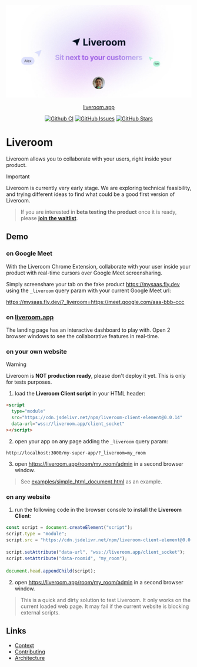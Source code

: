 <p align="center">
  <a href="https://liveroom.app">
    <img src="priv/static/images/liveroom_og_image.jpg" width="1200" alt="Liveroom logo" />
  </a>
</p>

<p align="center">
  <a href="https://liveroom.app">liveroom.app</a>
</p>

<p align="center">
  <a href="https://github.com/liveroom-app/liveroom/actions/workflows/CI.yml?query=branch%3Amain" class="m-1 d-inline-block"><img alt="Github CI" src="https://img.shields.io/github/actions/workflow/status/liveroom-app/liveroom/CI.yml?branch=main"></a>
  <!-- <a href="https://www.jsdelivr.com/package/npm/liveroom" class="m-1 d-inline-block"><img alt="jsDelivr hits (npm)" src="https://img.shields.io/jsdelivr/npm/hm/liveroom?label=jsDelivr%20hits&color=007ec6"></a> -->
  <a href="https://github.com/liveroom-app/liveroom/issues" class="m-1 d-inline-block"><img alt="GitHub Issues" src="https://img.shields.io/github/issues/liveroom-app/liveroom"></a>
  <a href="https://github.com/liveroom-app/liveroom" class="m-1 d-inline-block"><img alt="GitHub Stars" src="https://img.shields.io/github/stars/liveroom-app/liveroom?label=github%20stars&color=007ec6"></a>
</p>

# Liveroom

Liveroom allows you to collaborate with your users, right inside your product.

> [!IMPORTANT]
> Liveroom is currently very early stage.
> We are exploring technical feasibility, and trying different ideas to find what could be a good first version of Liveroom.

> If you are interested in **beta testing the product** once it is ready, please **[join the waitlist](https://tally.so/r/wQ1EvX)**.

## Demo

### on Google Meet

With the Liveroom Chrome Extension, collaborate with your user inside your product with real-time cursors over Google Meet screensharing.

Simply screenshare your tab on the fake product https://mysaas.fly.dev using the `_liveroom` query param with your current Google Meet url:

https://mysaas.fly.dev/?_liveroom=https://meet.google.com/aaa-bbb-ccc

### on [liveroom.app](https://liveroom.app)

The landing page has an interactive dashboard to play with. Open 2 browser windows to see the collaborative features in real-time.

### on your own website

> [!WARNING]
> Liveroom is **NOT production ready**, please don't deploy it yet. This is only for tests purposes.

1. load the **Liveroom Client script** in your HTML header:

```html
<script
  type="module"
  src="https://cdn.jsdelivr.net/npm/liveroom-client-element@0.0.14"
  data-url="wss://liveroom.app/client_socket"
></script>
```

2. open your app on any page adding the `_liveroom` query param:

```
http://localhost:3000/my-super-app/?_liveroom=my_room
```

3. open https://liveroom.app/room/my_room/admin in a second browser window.

> See [examples/simple_html_document.html](examples/simple_html_document.html) as an example.

### on any website

1. run the following code in the browser console to install the **Liveroom Client**:

```js
const script = document.createElement("script");
script.type = "module";
script.src = "https://cdn.jsdelivr.net/npm/liveroom-client-element@0.0.14";

script.setAttribute("data-url", "wss://liveroom.app/client_socket");
script.setAttribute("data-roomid", "my_room");

document.head.appendChild(script);
```

2. open https://liveroom.app/room/my_room/admin in a second browser window.

> This is a quick and dirty solution to test Liveroom.
> It only works on the current loaded web page.
> It may fail if the current website is blocking external scripts.

## Links

- [Context](docs/CONTEXT.md)
- [Contributing](docs/CONTRIBUTING.md)
- [Architecture](docs/ARCHITECTURE.md)
